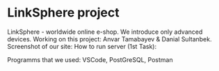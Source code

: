# LinkSphere project
LinkSphere - worldwide online e-shop. We introduce only advanced devices.
Working on this project: Anvar Tamabayev & Danial Sultanbek.
Screenshot of our site:
How to run server (1st Task):


Programms that we used: VSCode, PostGreSQL, Postman
